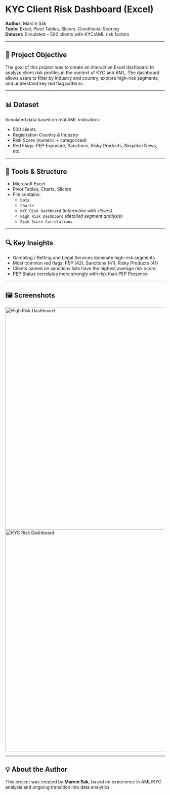 # KYC Client Risk Dashboard (Excel)

**Author:** Marcin Sak  
**Tools:** Excel, Pivot Tables, Slicers, Conditional Scoring  
**Dataset:** Simulated – 500 clients with KYC/AML risk factors

---

## 🎯 Project Objective

The goal of this project was to create an interactive Excel dashboard to analyze client risk profiles in the context of KYC and AML. The dashboard allows users to filter by industry and country, explore high-risk segments, and understand key red flag patterns.

---

## 📊 Dataset

Simulated data based on real AML indicators:

- 500 clients
- Registration Country & Industry
- Risk Score (numeric + categorized)
- Red Flags: PEP Exposure, Sanctions, Risky Products, Negative News, etc.

---

## 🧰 Tools & Structure

- Microsoft Excel
- Pivot Tables, Charts, Slicers
- File contains:
  - `Data`
  - `Charts`
  - `KYC Risk Dashboard` *(interactive with slicers)*
  - `High Risk Dashboard` *(detailed segment analysis)*
  - `Risk Score Correlations`

---

## 🔍 Key Insights

- Gambling / Betting and Legal Services dominate high-risk segments
- Most common red flags: PEP (42), Sanctions (41), Risky Products (41)
- Clients named on sanctions lists have the highest average risk score
- PEP Status correlates more strongly with risk than PEP Presence

---

## 🖼️ Screenshots

<img width="700" alt="High Risk Dashboard" src="https://github.com/user-attachments/assets/e70018a1-7e44-42df-b87c-536bf8515a94" />
<img width="700" alt="KYC Risk Dashboard" src="https://github.com/user-attachments/assets/e5c8dc82-e6df-4e34-be89-0c514b0773d5" />


---


## 💡 About the Author

This project was created by **Marcin Sak**, based on experience in AML/KYC analysis and ongoing transition into data analytics.

